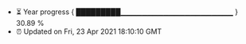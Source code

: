 - ⏳ Year progress { █████████▁▁▁▁▁▁▁▁▁▁▁▁▁▁▁▁▁▁▁▁▁ } 30.89 %
- ⏰ Updated on Fri, 23 Apr 2021 18:10:10 GMT

